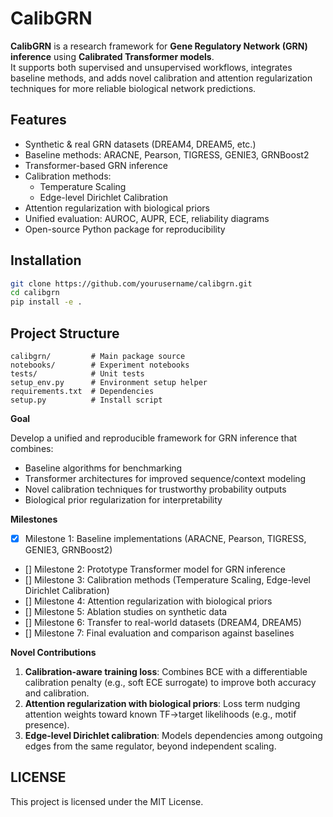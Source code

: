 # CalibGRN

**CalibGRN** is a research framework for **Gene Regulatory Network (GRN) inference** using **Calibrated Transformer models**.  
It supports both supervised and unsupervised workflows, integrates baseline methods, and adds novel calibration and attention regularization techniques for more reliable biological network predictions.



## Features
- Synthetic & real GRN datasets (DREAM4, DREAM5, etc.)
- Baseline methods: ARACNE, Pearson, TIGRESS, GENIE3, GRNBoost2
- Transformer-based GRN inference
- Calibration methods:
  - Temperature Scaling
  - Edge-level Dirichlet Calibration
- Attention regularization with biological priors
- Unified evaluation: AUROC, AUPR, ECE, reliability diagrams
- Open-source Python package for reproducibility



## Installation
```bash
git clone https://github.com/yourusername/calibgrn.git
cd calibgrn
pip install -e .
```

## Project Structure
```
calibgrn/         # Main package source
notebooks/        # Experiment notebooks
tests/            # Unit tests
setup_env.py      # Environment setup helper
requirements.txt  # Dependencies
setup.py          # Install script
```

**Goal**

Develop a unified and reproducible framework for GRN inference that combines:
- Baseline algorithms for benchmarking
- Transformer architectures for improved sequence/context modeling
- Novel calibration techniques for trustworthy probability outputs
- Biological prior regularization for interpretability

**Milestones**
- [X] Milestone 1: Baseline implementations (ARACNE, Pearson, TIGRESS, GENIE3, GRNBoost2)
- [] Milestone 2: Prototype Transformer model for GRN inference
- [] Milestone 3: Calibration methods (Temperature Scaling, Edge-level Dirichlet Calibration)
- [] Milestone 4: Attention regularization with biological priors
- [] Milestone 5: Ablation studies on synthetic data
- [] Milestone 6: Transfer to real-world datasets (DREAM4, DREAM5)
- [] Milestone 7: Final evaluation and comparison against baselines

**Novel Contributions**
1. **Calibration-aware training loss**: Combines BCE with a differentiable calibration penalty (e.g., soft ECE surrogate) to improve both accuracy and calibration.
2. **Attention regularization with biological priors**: Loss term nudging attention weights toward known TF→target likelihoods (e.g., motif presence).
3. **Edge-level Dirichlet calibration**: Models dependencies among outgoing edges from the same regulator, beyond independent scaling.

## LICENSE
This project is licensed under the MIT License.
